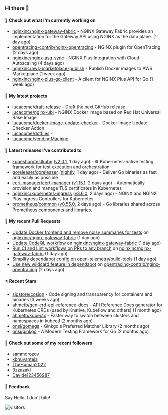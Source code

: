 ### Hi there 👋

#### 👷 Check out what I'm currently working on

- [nginxinc/nginx-gateway-fabric](https://github.com/nginxinc/nginx-gateway-fabric) - NGINX Gateway Fabric provides an implementation for the Gateway API using NGINX as the data plane. (1 day ago)
- [opentracing-contrib/nginx-opentracing](https://github.com/opentracing-contrib/nginx-opentracing) - NGINX plugin for OpenTracing (2 days ago)
- [nginxinc/nginx-asg-sync](https://github.com/nginxinc/nginx-asg-sync) - NGINX Plus Integration with Cloud Autoscaling  (4 days ago)
- [nginxinc/aws-marketplace-publish](https://github.com/nginxinc/aws-marketplace-publish) - Publish Docker images to AWS Marketplace (1 week ago)
- [nginxinc/nginx-plus-go-client](https://github.com/nginxinc/nginx-plus-go-client) - A client for NGINX Plus API for Go (1 week ago)

#### 🌱 My latest projects

- [lucacome/draft-release](https://github.com/lucacome/draft-release) - Draft the next GitHub release
- [lucacome/nginx-ubi](https://github.com/lucacome/nginx-ubi) - NGINX Docker image based on Red Hat Universal Base Image
- [lucacome/docker-image-update-checker](https://github.com/lucacome/docker-image-update-checker) - Docker Image Update Checker Action
- [lucacome/dotfiles](https://github.com/lucacome/dotfiles) - 
- [lucacome/vendingMachine](https://github.com/lucacome/vendingMachine) - 

#### 🔭 Latest releases I've contributed to

- [kubeshop/testkube](https://github.com/kubeshop/testkube) ([v2.0.1](https://github.com/kubeshop/testkube/releases/tag/v2.0.1), 1 day ago) - ☸️ Kubernetes-native testing framework for test execution and orchestration
- [goreleaser/goreleaser](https://github.com/goreleaser/goreleaser) ([nightly](https://github.com/goreleaser/goreleaser/releases/tag/nightly), 1 day ago) - Deliver Go binaries as fast and easily as possible
- [cert-manager/cert-manager](https://github.com/cert-manager/cert-manager) ([v1.15.1](https://github.com/cert-manager/cert-manager/releases/tag/v1.15.1), 2 days ago) - Automatically provision and manage TLS certificates in Kubernetes
- [nginxinc/kubernetes-ingress](https://github.com/nginxinc/kubernetes-ingress) ([v3.6.0](https://github.com/nginxinc/kubernetes-ingress/releases/tag/v3.6.0), 2 days ago) - NGINX and  NGINX Plus Ingress Controllers for Kubernetes
- [prometheus/common](https://github.com/prometheus/common) ([v0.55.0](https://github.com/prometheus/common/releases/tag/v0.55.0), 2 days ago) - Go libraries shared across Prometheus components and libraries.

#### 🔨 My recent Pull Requests

- [Update Docker frontend and remove noisy summaries for tests](https://github.com/nginxinc/nginx-gateway-fabric/pull/2182) on [nginxinc/nginx-gateway-fabric](https://github.com/nginxinc/nginx-gateway-fabric) (1 day ago)
- [Update CodeQL workflow](https://github.com/nginxinc/nginx-gateway-fabric/pull/2181) on [nginxinc/nginx-gateway-fabric](https://github.com/nginxinc/nginx-gateway-fabric) (1 day ago)
- [Run CI and Lint workflows on PRs to any branch](https://github.com/nginxinc/nginx-gateway-fabric/pull/2180) on [nginxinc/nginx-gateway-fabric](https://github.com/nginxinc/nginx-gateway-fabric) (1 day ago)
- [Simplify dependabot config](https://github.com/open-telemetry/build-tools/pull/327) on [open-telemetry/build-tools](https://github.com/open-telemetry/build-tools) (1 day ago)
- [Use new wildcard feature in dependabot](https://github.com/opentracing-contrib/nginx-opentracing/pull/630) on [opentracing-contrib/nginx-opentracing](https://github.com/opentracing-contrib/nginx-opentracing) (2 days ago)

#### ⭐ Recent Stars

- [sigstore/cosign](https://github.com/sigstore/cosign) - Code signing and transparency for containers and binaries (3 weeks ago)
- [ahmetb/gen-crd-api-reference-docs](https://github.com/ahmetb/gen-crd-api-reference-docs) - API Reference Docs generator for Kubernetes CRDs (used by Knative, Kubeflow and others) (1 month ago)
- [ahmetb/kubectx](https://github.com/ahmetb/kubectx) - Faster way to switch between clusters and namespaces in kubectl (2 months ago)
- [onsi/gomega](https://github.com/onsi/gomega) - Ginkgo&#39;s Preferred Matcher Library (2 months ago)
- [onsi/ginkgo](https://github.com/onsi/ginkgo) - A Modern Testing Framework for Go (2 months ago)

#### 👯 Check out some of my recent followers

- [sammorozov](https://github.com/sammorozov)
- [kbhuvanteja](https://github.com/kbhuvanteja)
- [TheHuman2022](https://github.com/TheHuman2022)
- [3zzazakl](https://github.com/3zzazakl)
- [Davide123456987](https://github.com/Davide123456987)

#### 💬 Feedback

Say Hello, I don't bite!

![visitors](https://visitor-badge.laobi.icu/badge?page_id=lucacome.visitor-badge)
#
